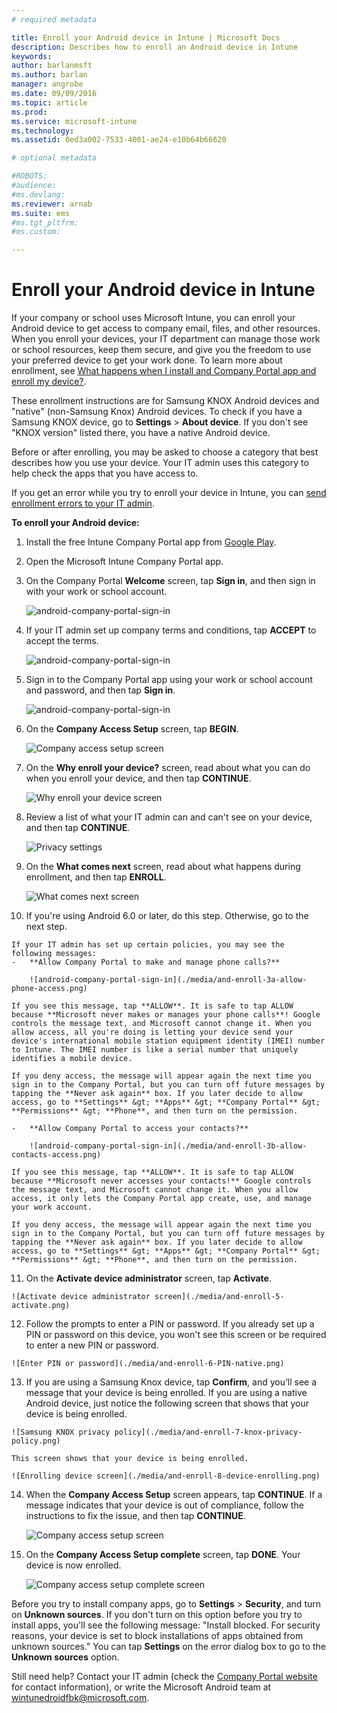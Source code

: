 ```yaml
---
# required metadata

title: Enroll your Android device in Intune | Microsoft Docs
description: Describes how to enroll an Android device in Intune
keywords:
author: barlanmsftms.author: barlan
manager: angrobe
ms.date: 09/09/2016
ms.topic: article
ms.prod:
ms.service: microsoft-intune
ms.technology:
ms.assetid: 0ed3a002-7533-4001-ae24-e10b64b66620

# optional metadata

#ROBOTS:
#audience:
#ms.devlang:
ms.reviewer: arnab
ms.suite: ems
#ms.tgt_pltfrm:
#ms.custom:

---
```



# Enroll your Android device in Intune

If your company or school uses Microsoft Intune, you can enroll your Android device to get access to company email, files, and other resources. When you enroll your devices, your IT department can manage those work or school resources, keep them secure, and give you the freedom to use your preferred device to get your work done. To learn more about enrollment, see [What happens when I install and Company Portal app and enroll my device?](what-happens-if-you-install-the-Company-Portal-app-and-enroll-your-device-in-intune-android.md).

These enrollment instructions are for Samsung KNOX Android devices and "native" (non-Samsung Knox) Android devices. To check if you have a Samsung KNOX device, go to **Settings** &gt; **About device**. If you don't see "KNOX version" listed there, you have a native Android device.

Before or after enrolling, you may be asked to choose a category that best describes how you use your device. Your IT admin uses this category to help check the apps that you have access to.

If you get an error while you try to enroll your device in Intune, you can [send enrollment errors to your IT admin](send-enrollment-errors-to-your-it-administrator-android.md).

**To enroll your Android device:**

1.  Install the free Intune Company Portal app from [Google Play](http://play.google.com/store/apps/details?id=com.microsoft.windowsintune.companyportal).

2.  Open the Microsoft Intune Company Portal app.

3.  On the Company Portal **Welcome** screen, tap **Sign in**, and then sign in with your work or school account.

	![android-company-portal-sign-in](./media/and-enroll-0-welcome-screen.png)   

4.  If your IT admin set up company terms and conditions, tap **ACCEPT** to accept the terms.

	![android-company-portal-sign-in](./media/and-enroll-3-accept-terms.png)

5.  Sign in to the Company Portal app using your work or school account and password, and then tap **Sign in**.

	![android-company-portal-sign-in](./media/and-enroll-2-cp-sign-in.png)

6.  On the **Company Access Setup** screen, tap **BEGIN**.

	![Company access setup screen](./media/and-enroll-4a-comp-access-setup.png)

7.  On the **Why enroll your device?** screen, read about what you can do when you enroll your device, and then tap **CONTINUE**.

	![Why enroll your device screen](./media/and-enroll-4b-why-enroll.png)

8.  Review a list of what your IT admin can and can't see on your device, and then tap **CONTINUE**.

	![Privacy settings](./media/and-enroll-4c-we-care-privacy.png)

9.  On the **What comes next** screen, read about what happens during enrollment, and then tap **ENROLL**.

	![What comes next screen](./media/and-enroll-4d-what-comes-next.png)

10.  If you're using Android 6.0 or later, do this step. Otherwise, go to the next step.

	If your IT admin has set up certain policies, you may see the following messages:
	-	**Allow Company Portal to make and manage phone calls?**

		![android-company-portal-sign-in](./media/and-enroll-3a-allow-phone-access.png)

	If you see this message, tap **ALLOW**. It is safe to tap ALLOW because **Microsoft never makes or manages your phone calls**! Google controls the message text, and Microsoft cannot change it. When you allow access, all you're doing is letting your device send your device's international mobile station equipment identity (IMEI) number to Intune. The IMEI number is like a serial number that uniquely identifies a mobile device.

	If you deny access, the message will appear again the next time you sign in to the Company Portal, but you can turn off future messages by tapping the **Never ask again** box. If you later decide to allow access, go to **Settings** &gt; **Apps** &gt; **Company Portal** &gt; **Permissions** &gt; **Phone**, and then turn on the permission.

	-	**Allow Company Portal to access your contacts?**

		![android-company-portal-sign-in](./media/and-enroll-3b-allow-contacts-access.png)

	If you see this message, tap **ALLOW**. It is safe to tap ALLOW because **Microsoft never accesses your contacts!** Google controls the message text, and Microsoft cannot change it. When you allow access, it only lets the Company Portal app create, use, and manage your work account.

	If you deny access, the message will appear again the next time you sign in to the Company Portal, but you can turn off future messages by tapping the **Never ask again** box. If you later decide to allow access, go to **Settings** &gt; **Apps** &gt; **Company Portal** &gt; **Permissions** &gt; **Phone**, and then turn on the permission.

11.  On the **Activate device administrator** screen, tap **Activate**.

	![Activate device administrator screen](./media/and-enroll-5-activate.png)

12.  Follow the prompts to enter a PIN or password. If you already set up a PIN or password on this device, you won't see this screen or be required to enter a new PIN or password.

	![Enter PIN or password](./media/and-enroll-6-PIN-native.png)

13.  If you are using a Samsung Knox device, tap **Confirm**, and you’ll see a message that your device is being enrolled. If you are using a native Android device, just notice the following screen that shows that your device is being enrolled.

	![Samsung KNOX privacy policy](./media/and-enroll-7-knox-privacy-policy.png)

	This screen shows that your device is being enrolled.

	![Enrolling device screen](./media/and-enroll-8-device-enrolling.png)

14. When the **Company Access Setup** screen appears, tap **CONTINUE**. If a message indicates that your device is out of compliance, follow the instructions to fix the issue, and then tap **CONTINUE**.

	![Company access setup screen](./media/and-enroll-9-comp-access-setup.png)  

11. On the **Company Access Setup complete** screen, tap **DONE**. Your device is now enrolled.

	![Company access setup complete screen](./media/and-enroll-10-comp-access-setup-complete.png)

Before you try to install company apps, go to **Settings** &gt; **Security**, and turn on **Unknown sources**. If you don't turn on this option before you try to install apps, you'll see the following message: "Install blocked. For security reasons, your device is set to block installations of apps obtained from unknown sources." You can tap **Settings** on the error dialog box to go to the **Unknown sources** option.

Still need help? Contact your IT admin (check the [Company Portal website](http://portal.manage.microsoft.com) for contact information), or write the Microsoft Android team at wintunedroidfbk@microsoft.com.
